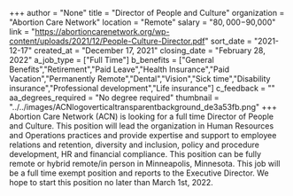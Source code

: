 +++
author = "None"
title = "Director of People and Culture"
organization = "Abortion Care Network"
location = "Remote"
salary = "$80,000-$90,000"
link = "https://abortioncarenetwork.org/wp-content/uploads/2021/12/People-Culture-Director.pdf"
sort_date = "2021-12-17"
created_at = "December 17, 2021"
closing_date = "February 28, 2022"
a_job_type = ["Full Time"]
b_benefits = ["General Benefits","Retirement","Paid Leave","Health Insurance","Paid Vacation","Permanently Remote","Dental","Vision","Sick time","Disability insurance","Professional development","Life insurance"]
c_feedback = ""
aa_degrees_required = "No degree required"
thumbnail = "../../images/ACNlogoverticaltransparentbackground_de3a53fb.png"
+++
Abortion Care Network (ACN) is looking for a full time Director of People and Culture. This position will lead the organization in Human Resources and Operations practices and provide expertise and support to employee relations and retention, diversity and inclusion, policy and procedure development, HR and financial compliance. This position can be fully remote or hybrid remote/in person in Minneapolis, Minnesota. This job will be a full time exempt position
and reports to the Executive Director. We hope to start this position no later than March 1st, 2022.